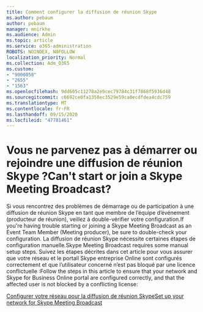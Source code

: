 ```yaml
---
title: Comment configurer la diffusion de réunion Skype
ms.author: pebaum
author: pebaum
manager: mnirkhe
ms.audience: Admin
ms.topic: article
ms.service: o365-administration
ROBOTS: NOINDEX, NOFOLLOW
localization_priority: Normal
ms.collection: Adm_O365
ms.custom:
- "9000058"
- "2655"
- "1563"
ms.openlocfilehash: 9dd605c11278a2e9cec79784c31f7868f5936d48
ms.sourcegitcommit: c6692ce0fa1358ec3529e59ca0ecdfdea4cdc759
ms.translationtype: MT
ms.contentlocale: fr-FR
ms.lasthandoff: 09/15/2020
ms.locfileid: "47781461"
---
```

# <a name="cant-start-or-join-a-skype-meeting-broadcast"></a><span data-ttu-id="0d954-102">Vous ne parvenez pas à démarrer ou rejoindre une diffusion de réunion Skype ?</span><span class="sxs-lookup"><span data-stu-id="0d954-102">Can't start or join a Skype Meeting Broadcast?</span></span>

<span data-ttu-id="0d954-103">Si vous rencontrez des problèmes de démarrage ou de participation à une diffusion de réunion Skype en tant que membre de l’équipe d’événement (producteur de réunion), veillez à double-vérifier votre configuration.</span><span class="sxs-lookup"><span data-stu-id="0d954-103">If you're having trouble starting or joining a Skype Meeting Broadcast as an Event Team Member (Meeting producer), be sure to double-check your configuration.</span></span> <span data-ttu-id="0d954-104">La diffusion de réunion Skype nécessite certaines étapes de configuration manuelle.</span><span class="sxs-lookup"><span data-stu-id="0d954-104">Skype Meeting Broadcast requires some manual setup steps.</span></span> <span data-ttu-id="0d954-105">Suivez les étapes décrites dans cet article pour vous assurer que votre réseau et le portail Skype entreprise Online sont configurés correctement et que l’utilisateur concerné n’est pas bloqué par une licence conflictuelle :</span><span class="sxs-lookup"><span data-stu-id="0d954-105">Follow the steps in this article to ensure that your network and Skype for Business Online portal are configured correctly, and that the affected user is not blocked by a conflicting license:</span></span>

[<span data-ttu-id="0d954-106">Configurer votre réseau pour la diffusion de réunion Skype</span><span class="sxs-lookup"><span data-stu-id="0d954-106">Set up your network for Skype Meeting Broadcast</span></span>](https://docs.microsoft.com/SkypeForBusiness/set-up-your-network-for-skype-meeting-broadcast/set-up-your-network-for-skype-meeting-broadcast)